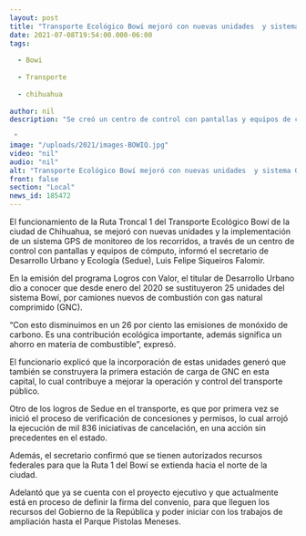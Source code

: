 ```yaml
---
layout: post
title: "Transporte Ecológico Bowí mejoró con nuevas unidades  y sistema GPS para monitoreo de recorridos."
date: 2021-07-08T19:54:00.000-06:00
tags:
  
  - Bowi
  
  - Transporte
  
  - chihuahua
  
author: nil
description: "Se creó un centro de control con pantallas y equipos de cómputo, además de la adquisición de 25 unidades de combustión de gas comprimido.  "
image: "/uploads/2021/images-BOWIQ.jpg"
video: "nil"
audio: "nil"
alt: "Transporte Ecológico Bowí mejoró con nuevas unidades  y sistema GPS para monitoreo de recorridos."
front: false
section: "Local"
news_id: 185472
---
```


El funcionamiento de la Ruta Troncal 1 del Transporte  Ecológico Bowí de la ciudad de Chihuahua, se mejoró con nuevas unidades y la implementación de un sistema GPS de monitoreo de los recorridos, a través de un centro de control con pantallas y equipos de cómputo, informó el secretario de Desarrollo Urbano y Ecología (Sedue), Luis Felipe Siqueiros Falomir.

En la emisión del programa Logros con Valor, el titular de Desarrollo Urbano dio a conocer que desde enero del 2020 se sustituyeron 25 unidades del sistema Bowí, por camiones nuevos de combustión con gas natural comprimido (GNC).

“Con esto disminuimos en un 26 por ciento las emisiones de monóxido de carbono. Es una contribución ecológica importante, además significa un ahorro en materia de combustible”, expresó.

El funcionario explicó que la incorporación de estas unidades generó que también se construyera la primera estación de carga de GNC en esta capital, lo cual contribuye a mejorar la operación y control del transporte público.

Otro de los logros de Sedue en el transporte, es  que por primera vez se inició el proceso de verificación de concesiones y permisos, lo cual arrojó la ejecución de mil 836 iniciativas de cancelación, en una acción sin precedentes en el estado.

Además, el secretario confirmó que se tienen autorizados recursos federales para que la Ruta 1 del Bowí se extienda hacia el norte de la ciudad.

Adelantó que ya se cuenta con el proyecto ejecutivo y que actualmente está en proceso de definir la firma del convenio, para que lleguen los recursos del Gobierno de la República y poder iniciar con los trabajos de ampliación hasta el Parque Pistolas Meneses.